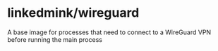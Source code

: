 # linkedmink/wireguard

A base image for processes that need to connect to a WireGuard VPN before running the main process


